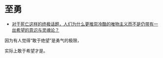 # 至勇

- [对于死亡这样的终极话题，人们为什么更推崇冷酷的唯物主义而不是仍带有一丝希望的意识与灵魂论？](https://www.zhihu.com/question/430674806/answer/1597200880)


因为有人觉得“敢于绝望”是勇气的极限，

实际上敢于希望才是。